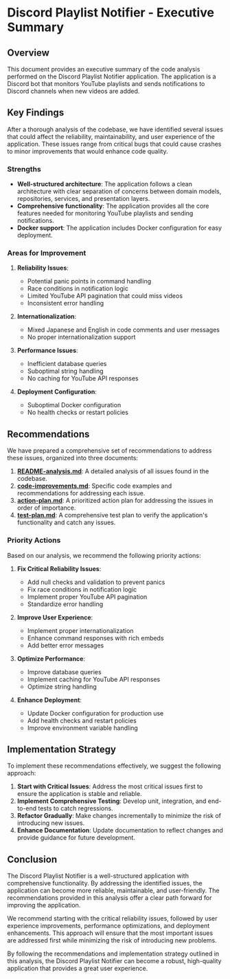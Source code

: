 # Discord Playlist Notifier - Executive Summary

## Overview

This document provides an executive summary of the code analysis performed on the Discord Playlist Notifier application. The application is a Discord bot that monitors YouTube playlists and sends notifications to Discord channels when new videos are added.

## Key Findings

After a thorough analysis of the codebase, we have identified several issues that could affect the reliability, maintainability, and user experience of the application. These issues range from critical bugs that could cause crashes to minor improvements that would enhance code quality.

### Strengths

- **Well-structured architecture**: The application follows a clean architecture with clear separation of concerns between domain models, repositories, services, and presentation layers.
- **Comprehensive functionality**: The application provides all the core features needed for monitoring YouTube playlists and sending notifications.
- **Docker support**: The application includes Docker configuration for easy deployment.

### Areas for Improvement

1. **Reliability Issues**:
   - Potential panic points in command handling
   - Race conditions in notification logic
   - Limited YouTube API pagination that could miss videos
   - Inconsistent error handling

2. **Internationalization**:
   - Mixed Japanese and English in code comments and user messages
   - No proper internationalization support

3. **Performance Issues**:
   - Inefficient database queries
   - Suboptimal string handling
   - No caching for YouTube API responses

4. **Deployment Configuration**:
   - Suboptimal Docker configuration
   - No health checks or restart policies

## Recommendations

We have prepared a comprehensive set of recommendations to address these issues, organized into three documents:

1. **[README-analysis.md](README-analysis.md)**: A detailed analysis of all issues found in the codebase.
2. **[code-improvements.md](code-improvements.md)**: Specific code examples and recommendations for addressing each issue.
3. **[action-plan.md](action-plan.md)**: A prioritized action plan for addressing the issues in order of importance.
4. **[test-plan.md](test-plan.md)**: A comprehensive test plan to verify the application's functionality and catch any issues.

### Priority Actions

Based on our analysis, we recommend the following priority actions:

1. **Fix Critical Reliability Issues**:
   - Add null checks and validation to prevent panics
   - Fix race conditions in notification logic
   - Implement proper YouTube API pagination
   - Standardize error handling

2. **Improve User Experience**:
   - Implement proper internationalization
   - Enhance command responses with rich embeds
   - Add better error messages

3. **Optimize Performance**:
   - Improve database queries
   - Implement caching for YouTube API responses
   - Optimize string handling

4. **Enhance Deployment**:
   - Update Docker configuration for production use
   - Add health checks and restart policies
   - Improve environment variable handling

## Implementation Strategy

To implement these recommendations effectively, we suggest the following approach:

1. **Start with Critical Issues**: Address the most critical issues first to ensure the application is stable and reliable.
2. **Implement Comprehensive Testing**: Develop unit, integration, and end-to-end tests to catch regressions.
3. **Refactor Gradually**: Make changes incrementally to minimize the risk of introducing new issues.
4. **Enhance Documentation**: Update documentation to reflect changes and provide guidance for future development.

## Conclusion

The Discord Playlist Notifier is a well-structured application with comprehensive functionality. By addressing the identified issues, the application can become more reliable, maintainable, and user-friendly. The recommendations provided in this analysis offer a clear path forward for improving the application.

We recommend starting with the critical reliability issues, followed by user experience improvements, performance optimizations, and deployment enhancements. This approach will ensure that the most important issues are addressed first while minimizing the risk of introducing new problems.

By following the recommendations and implementation strategy outlined in this analysis, the Discord Playlist Notifier can become a robust, high-quality application that provides a great user experience.